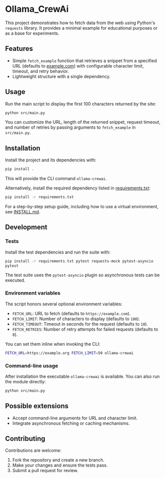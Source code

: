 # Ollama_CrewAi

This project demonstrates how to fetch data from the web using Python's `requests` library. It provides a minimal example for educational purposes or as a base for experiments.

## Features

- Simple `fetch_example` function that retrieves a snippet from a specified URL (defaults to [example.com](https://example.com)) with configurable character limit, timeout, and retry behavior.
- Lightweight structure with a single dependency.

## Usage

Run the main script to display the first 100 characters returned by the site:

```bash
python src/main.py
```

You can customize the URL, length of the returned snippet, request timeout, and number of retries by passing arguments to `fetch_example` in `src/main.py`.

## Installation

Install the project and its dependencies with:

```bash
pip install .
```

This will provide the CLI command `ollama-crewai`.

Alternatively, install the required dependency listed in [requirements.txt](requirements.txt):

```bash
pip install -r requirements.txt
```

For a step-by-step setup guide, including how to use a virtual environment, see [INSTALL.md](INSTALL.md).

## Development

### Tests

Install the test dependencies and run the suite with:

```bash
pip install -r requirements.txt pytest requests-mock pytest-asyncio
pytest
```

The test suite uses the `pytest-asyncio` plugin so asynchronous tests can be executed.

### Environment variables

The script honors several optional environment variables:

- `FETCH_URL`: URL to fetch (defaults to `https://example.com`).
- `FETCH_LIMIT`: Number of characters to display (defaults to `100`).
- `FETCH_TIMEOUT`: Timeout in seconds for the request (defaults to `10`).
- `FETCH_RETRIES`: Number of retry attempts for failed requests (defaults to `0`).

You can set them inline when invoking the CLI:

```bash
FETCH_URL=https://example.org FETCH_LIMIT=50 ollama-crewai
```

### Command-line usage

After installation the executable `ollama-crewai` is available. You can also run the module directly:

```bash
python src/main.py
```

## Possible extensions

- Accept command-line arguments for URL and character limit.
- Integrate asynchronous fetching or caching mechanisms.

## Contributing

Contributions are welcome:

1. Fork the repository and create a new branch.
2. Make your changes and ensure the tests pass.
3. Submit a pull request for review.

